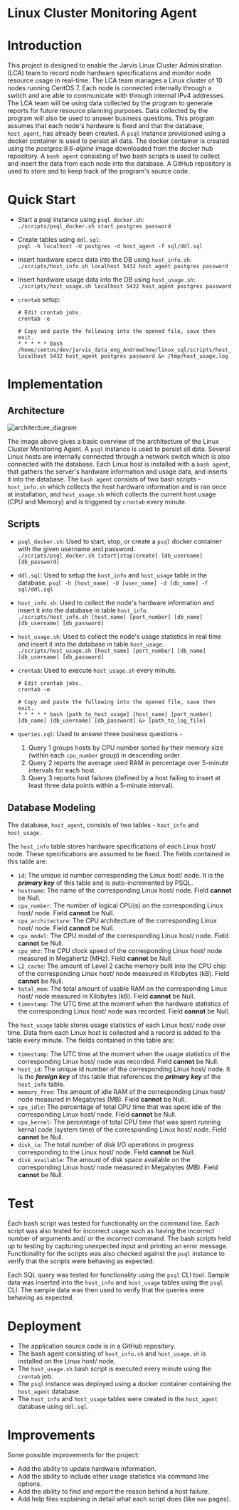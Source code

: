 # Linux Cluster Monitoring Agent

# Introduction
This project is designed to enable the Jarvis Linux Cluster Administration (LCA) team to record node hardware specifications and monitor node resource usage in real-time. The LCA team manages a Linux cluster of 10 nodes running CentOS 7. Each node is connected internally through a switch and are able to communicate with through internal IPv4 addresses. The LCA team will be using data collected by the program to generate reports for future resource planning purposes. Data collected by the program will also be used to answer business questions. This program assumes that each node's hardware is fixed and that the database, `host_agent`, has already been created. A `psql` instance provisioned using a docker container is used to persist all data. The docker container is created using the _postgres:9.6-alpine_ image downloaded from the docker hub repository. A `bash agent` consisting of two bash scripts is used to collect and insert the data from each node into the database. A GitHub repository is used to store and to keep track of the program's source code.

# Quick Start
- Start a psql instance using `psql_docker.sh`:  
  `./scripts/psql_docker.sh start postgres password`
  
- Create tables using `ddl.sql`:  
  `psql -h localhost -U postgres -d host_agent -f sql/ddl.sql`
  
- Insert hardware specs data into the DB using `host_info.sh`:  
  `./scripts/host_info.sh localhost 5432 host_agent postgres password`
  
- Insert hardware usage data into the DB using `host_usage.sh`:  
  `./scripts/host_usage.sh localhost 5432 host_agent postgres password`
  
- `crontab` setup:  
  ```
  # Edit crontab jobs.
  crontab -e
  
  # Copy and paste the following into the opened file, save then exit.
  * * * * * bash /home/centos/dev/jarvis_data_eng_AndrewChew/linux_sql/scripts/host_usage.sh localhost 5432 host_agent postgres password &> /tmp/host_usage.log
  ```

# Implementation

## Architecture
![architecture_diagram](/linux_sql/assets/architecture_diagram.jpeg)

The image above gives a basic overview of the architecture of the Linux Cluster Monitoring Agent. A `psql` instance is used to persist all data. Several Linux hosts are internally connected through a network switch which is also connected with the database. Each Linux host is installed with a `bash agent`, that gathers the server's hardware information and usage data, and inserts it into the database. The `bash agent` consists of two bash scripts - `host_info.sh` which collects the host hardware information and is ran once at installation, and `host_usage.sh` which collects the current host usage (CPU and Memory) and is triggered by `crontab` every minute. 

## Scripts
- `psql_docker.sh`: Used to start, stop, or create a `psql` docker container with the given username and password.  
  `./scripts/psql_docker.sh [start|stop|create] [db_username] [db_password]`
  
- `ddl.sql`: Used to setup the `host_info` and `host_usage` table in the database. 
  `psql -h [host_name] -U [user_name] -d [db_name] -f sql/ddl.sql`
  
- `host_info.sh`: Used to collect the node's hardware information and insert it into the database in table `host_info`.  
  `./scripts/host_info.sh [host_name] [port_number] [db_name] [db_username] [db_password]`
  
- `host_usage.sh`: Used to collect the node's usage statistics in real time and insert it into the database in table `host_usage`.  
  `./scripts/host_usage.sh [host_name] [port_number] [db_name] [db_username] [db_password]`
  
- `crontab`: Used to execute `host_usage.sh` every minute.  
  ```
  # Edit crontab jobs.
  crontab -e
  
  # Copy and paste the following into the opened file, save then exit.
  * * * * * bash [path_to_host_usage] [host_name] [port_number] [db_name] [db_username] [db_password] &> [path_to_log_file]
  ```
  
- `queries.sql`: Used to answer three business questions - 
  1. Query 1 groups hosts by CPU number sorted by their memory size (within each `cpu_number` group) in descending order.
  2. Query 2 reports the average used RAM in percentage over 5-minute intervals for each host.
  3. Query 3 reports host failures (defined by a host failing to insert at least three data points within a 5-minute interval).

## Database Modeling
The database, `host_agent`, consists of two tables - `host_info` and `host_usage`.

The `host_info` table stores hardware specifications of each Linux host/ node. These specifications are assumed to be fixed. The fields contained in this table are:
- `id`: The unique id number corresponding the Linux host/ node. It is the ***primary key*** of this table and is auto-incremented by PSQL.
- `hostname`: The name of the corresponding Linux host/ node. Field **cannot** be Null.
- `cpu_number`: The number of logical CPU(s) on the corresponding Linux host/ node. Field **cannot** be Null.
- `cpu_architecture`: The CPU architecture of the corresponding Linux host/ node. Field **cannot** be Null.
- `cpu_model`: The CPU model of the corresponding Linux host/ node. Field **cannot** be Null.
- `cpu_mhz`: The CPU clock speed of the corresponding Linux host/ node measured in Megahertz (MHz). Field **cannot** be Null.
- `L2_cache`: The amount of Level 2 cache memory built into the CPU chip of the corresponding Linux host/ node measured in Kilobytes (kB). Field **cannot** be Null.
- `total_mem`: The total amount of usable RAM on the corresponding Linux host/ node measured in Kilobytes (kB). Field **cannot** be Null.
- `timestamp`: The UTC time at the moment when the hardware statistics of the corresponding Linux host/ node was recorded. Field **cannot** be Null.

The `host_usage` table stores usage statistics of each Linux host/ node over time. Data from each Linux host is collected and a record is added to the table every minute. The fields contained in this table are:
- `timestamp`: The UTC time at the moment when the usage statistics of the corresponding Linux host/ node was recorded. Field **cannot** be Null.
- `host_id`: The unique id number of the corresponding Linux host/ node. It is the ***foreign key*** of this table that references the ***primary key*** of the `host_info` table.
- `memory_free`: The amount of idle RAM of the corresponding Linux host/ node measured in Megabytes (MB). Field **cannot** be Null.
- `cpu_idle`: The percentage of total CPU time that was spent idle of the corresponding Linux host/ node. Field **cannot** be Null.
- `cpu_kernel`: The percentage of total CPU time that was spent running kernal code (system time) of the corresponding Linux host/ node. Field **cannot** be Null.
- `disk_io`: The total number of disk I/O operations in progress corresponding to the Linux host/ node. Field **cannot** be Null.
- `disk_available`: The amount of disk space available on the corresponding Linux host/ node measured in Megabytes (MB). Field **cannot** be Null.

# Test
Each bash script was tested for functionality on the command line. Each script was also tested for incorrect usage such as having the incorrect number of arguments and/ or the incorrect command. The bash scripts held up to testing by capturing unexpected input and printing an error message. Functionality for the scripts was also checked against the `psql` instance to verify that the scripts were behaving as expected.

Each SQL query was tested for functionality using the `psql` CLI tool. Sample data was inserted into the `host_info` and `host_usage` tables using the `psql` CLI. The sample data was then used to verify that the queries were behaving as expected.

# Deployment
- The application source code is in a GitHub repository.
- The bash agent consisting of `host_info.sh` and `host_usage.sh` is installed on the Linux host/ node.
- The `host_usage.sh` bash script is executed every minute using the `crontab` job.
- The `psql` instance was deployed using a docker container containing the `host_agent` database.
- The `host_info` and `host_usage` tables were created in the `host_agent` database using `ddl.sql`.

# Improvements
Some possible improvements for the project:
- Add the ability to update hardware information.
- Add the ability to include other usage statistics via command line options.
- Add the ability to find and report the reason behind a host failure.
- Add help files explaining in detail what each script does (like `man` pages).
